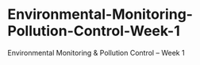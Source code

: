 # Environmental-Monitoring-Pollution-Control-Week-1
Environmental Monitoring &amp; Pollution Control – Week 1
